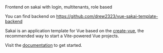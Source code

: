 Frontend on sakai with login, multitenants, role based

You can find backend on https://github.com/drew2323/vue-sakai-template-backend

Sakai is an application template for Vue based on the [create-vue](https://github.com/vuejs/create-vue), the recommended way to start a Vite-powered Vue projects.

Visit the [documentation](https://sakai.primevue.org/documentation) to get started.
